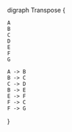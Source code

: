 digraph Transpose {

    A
    B
    C
    D
    E
    F
    G

    A -> B
    B -> C
    C -> D
    B -> E
    E -> F
    F -> C
    F -> G

}
